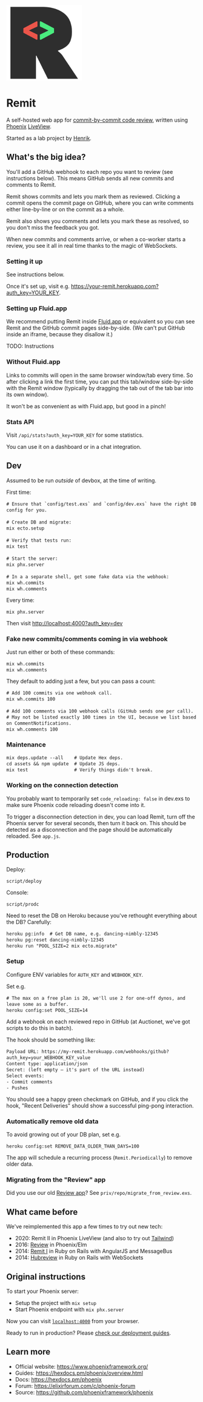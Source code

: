 <img src="assets/static/images/favicon.png" alt="" width="200" />

# Remit

A self-hosted web app for [commit-by-commit code review](https://thepugautomatic.com/2014/02/code-review/), written using [Phoenix](https://www.phoenixframework.org/) [LiveView](https://github.com/phoenixframework/phoenix_live_view).

Started as a lab project by [Henrik](https://henrik.nyh.se).

## What's the big idea?

You'll add a GitHub webhook to each repo you want to review (see instructions below). This means GitHub sends all new commits and comments to Remit.

Remit shows commits and lets you mark them as reviewed. Clicking a commit opens the commit page on GitHub, where you can write comments either line-by-line or on the commit as a whole.

Remit also shows you comments and lets you mark these as resolved, so you don't miss the feedback you got.

When new commits and comments arrive, or when a co-worker starts a review, you see it all in real time thanks to the magic of WebSockets.

### Setting it up

See instructions below.

Once it's set up, visit e.g. <https://your-remit.herokuapp.com?auth_key=YOUR_KEY>.

### Setting up Fluid.app

We recommend putting Remit inside [Fluid.app](https://fluidapp.com/) or equivalent so you can see Remit and the GitHub commit pages side-by-side. (We can't put GitHub inside an iframe, because they disallow it.)

TODO: Instructions

### Without Fluid.app

Links to commits will open in the same browser window/tab every time. So after clicking a link the first time, you can put this tab/window side-by-side with the Remit window (typically by dragging the tab out of the tab bar into its own window).

It won't be as convenient as with Fluid.app, but good in a pinch!

### Stats API

Visit `/api/stats?auth_key=YOUR_KEY` for some statistics.

You can use it on a dashboard or in a chat integration.

## Dev

Assumed to be run *outside* of devbox, at the time of writing.

First time:

    # Ensure that `config/test.exs` and `config/dev.exs` have the right DB config for you.

    # Create DB and migrate:
    mix ecto.setup

    # Verify that tests run:
    mix test

    # Start the server:
    mix phx.server

    # In a a separate shell, get some fake data via the webhook:
    mix wh.commits
    mix wh.comments

Every time:

    mix phx.server

Then visit <http://localhost:4000?auth_key=dev>

### Fake new commits/comments coming in via webhook

Just run either or both of these commands:

    mix wh.commits
    mix wh.comments

They default to adding just a few, but you can pass a count:

    # Add 100 commits via one webhook call.
    mix wh.commits 100

    # Add 100 comments via 100 webhook calls (GitHub sends one per call).
    # May not be listed exactly 100 times in the UI, because we list based on CommentNotifications.
    mix wh.comments 100

### Maintenance

    mix deps.update --all    # Update Hex deps.
    cd assets && npm update  # Update JS deps.
    mix test                 # Verify things didn't break.

### Working on the connection detection

You probably want to temporarily set `code_reloading: false` in dev.exs to make sure Phoenix code reloading doesn't come into it.

To trigger a disconnection detection in dev, you can load Remit, turn off the Phoenix server for several seconds, then turn it back on. This should be detected as a disconnection and the page should be automatically reloaded. See `app.js`.

## Production

Deploy:

    script/deploy

Console:

    script/prodc

Need to reset the DB on Heroku because you've rethought everything about the DB? Carefully:

    heroku pg:info  # Get DB name, e.g. dancing-nimbly-12345
    heroku pg:reset dancing-nimbly-12345
    heroku run "POOL_SIZE=2 mix ecto.migrate"

### Setup

Configure ENV variables for `AUTH_KEY` and `WEBHOOK_KEY`.

Set e.g.

    # The max on a free plan is 20, we'll use 2 for one-off dynos, and leave some as a buffer.
    heroku config:set POOL_SIZE=14

Add a webhook on each reviewed repo in GitHub (at Auctionet, we've got scripts to do this in batch).

The hook should be something like:

    Payload URL: https://my-remit.herokuapp.com/webhooks/github?auth_key=your_WEBHOOK_KEY_value
    Content type: application/json
    Secret: (left empty – it's part of the URL instead)
    Select events:
    - Commit comments
    - Pushes

You should see a happy green checkmark on GitHub, and if you click the hook, "Recent Deliveries" should show a successful ping-pong interaction.

### Automatically remove old data

To avoid growing out of your DB plan, set e.g.

    heroku config:set REMOVE_DATA_OLDER_THAN_DAYS=100

The app will schedule a recurring process (`Remit.Periodically`) to remove older data.

### Migrating from the "Review" app

Did you use our old [Review app](https://github.com/barsoom/review)? See `priv/repo/migrate_from_review.exs`.


## What came before

We've reimplemented this app a few times to try out new tech:

* 2020: Remit II in Phoenix LiveView (and also to try out [Tailwind](https://tailwindcss.com/))
* 2016: [Review](https://github.com/barsoom/review) in Phoenix/Elm
* 2014: [Remit I](https://github.com/henrik/remit) in Ruby on Rails with AngularJS and MessageBus
* 2014: [Hubreview](https://github.com/barsoom/hubreview) in Ruby on Rails with WebSockets

## Original instructions

To start your Phoenix server:

  * Setup the project with `mix setup`
  * Start Phoenix endpoint with `mix phx.server`

Now you can visit [`localhost:4000`](http://localhost:4000) from your browser.

Ready to run in production? Please [check our deployment guides](https://hexdocs.pm/phoenix/deployment.html).

## Learn more

  * Official website: https://www.phoenixframework.org/
  * Guides: https://hexdocs.pm/phoenix/overview.html
  * Docs: https://hexdocs.pm/phoenix
  * Forum: https://elixirforum.com/c/phoenix-forum
  * Source: https://github.com/phoenixframework/phoenix
